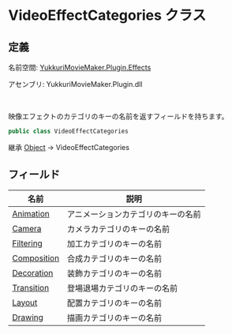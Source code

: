 # VideoEffectCategories クラス

## 定義

名前空間: [YukkuriMovieMaker.Plugin.Effects](../index.md)

アセンブリ: YukkuriMovieMaker.Plugin.dll

<br/>

映像エフェクトのカテゴリのキーの名前を返すフィールドを持ちます。

```csharp
public class VideoEffectCategories
```

継承 [Object](https://learn.microsoft.com/ja-jp/dotnet/api/system.object) → VideoEffectCategories

## フィールド

| 名前                       | 説明          |
| ------------------------ | ------------- |
| [Animation](field/Animation.md)   | アニメーションカテゴリのキーの名前 |
| [Camera](field/Camera.md) | カメラカテゴリのキーの名前 |
| [Filtering](field/Filtering.md)   | 加工カテゴリのキーの名前      |
| [Composition](field/Composition.md) | 合成カテゴリのキーの名前      |
| [Decoration](field/Decoration.md)  | 装飾カテゴリのキーの名前      |
| [Transition](field/Transition.md)  | 登場退場カテゴリのキーの名前    |
| [Layout](field/Layout.md)      | 配置カテゴリのキーの名前      |
| [Drawing](field/Drawing.md)     | 描画カテゴリのキーの名前      |
